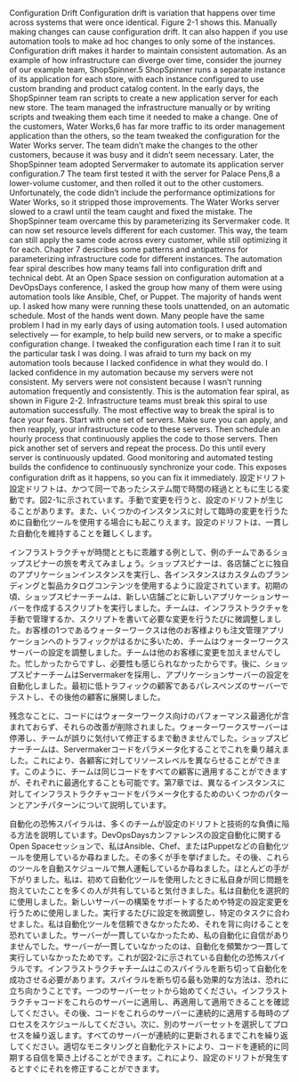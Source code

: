 Configuration Drift Configuration drift is variation that happens over time across systems that were once identical. Figure 2-1 shows this. Manually making changes can cause configuration drift. It can also happen if you use automation tools to make ad hoc changes to only some of the instances. Configuration drift makes it harder to maintain consistent automation.
As an example of how infrastructure can diverge over time, consider the journey of our example team, ShopSpinner.5 ShopSpinner runs a separate instance of its application for each store, with each instance configured to use custom branding and product catalog content. In the early days, the ShopSpinner team ran scripts to create a new application server for each new store. The team managed the infrastructure manually or by writing scripts and tweaking them each time it needed to make a change. One of the customers, Water Works,6 has far more traffic to its order management application than the others, so the team tweaked the configuration for the Water Works server. The team didn’t make the changes to the other customers, because it was busy and it didn’t seem necessary. Later, the ShopSpinner team adopted Servermaker to automate its application server configuration.7 The team first tested it with the server for Palace Pens,8 a lower-volume customer, and then rolled it out to the other customers.
Unfortunately, the code didn’t include the performance optimizations for Water Works, so it stripped those improvements. The Water Works server slowed to a crawl until the team caught and fixed the mistake. The ShopSpinner team overcame this by parameterizing its Servermaker code. It can now set resource levels different for each customer. This way, the team can still apply the same code across every customer, while still optimizing it for each. Chapter 7 describes some patterns and antipatterns for parameterizing infrastructure code for different instances.
The automation fear spiral describes how many teams fall into configuration drift and technical debt. At an Open Space session on configuration automation at a DevOpsDays conference, I asked the group how many of them were using automation tools like Ansible, Chef, or Puppet. The majority of hands went up. I asked how many were running these tools unattended, on an automatic schedule. Most of the hands went down. Many people have the same problem I had in my early days of using automation tools. I used automation selectively — for example, to help build new servers, or to make a specific configuration change. I tweaked the configuration each time I ran it to suit the particular task I was doing. I was afraid to turn my back on my automation tools because I lacked confidence in what they would do. I lacked confidence in my automation because my servers were not consistent. My servers were not consistent because I wasn’t running automation frequently and consistently. This is the automation fear spiral, as shown in Figure 2-2. Infrastructure teams must break this spiral to use automation successfully. The most effective way to break the spiral is to face your fears. Start with one set of servers. Make sure you can apply, and then reapply, your infrastructure code to these servers. Then schedule an hourly process that continuously applies the code to those servers. Then pick another set of servers and repeat the process. Do this until every server is continuously updated. Good monitoring and automated testing builds the confidence to continuously synchronize your code. This exposes configuration drift as it happens, so you can fix it immediately.
設定ドリフト
設定ドリフトは、かつて同一であったシステム間で時間の経過とともに生じる変動です。図2-1に示されています。手動で変更を行うと、設定のドリフトが生じることがあります。また、いくつかのインスタンスに対して臨時の変更を行うために自動化ツールを使用する場合にも起こりえます。設定のドリフトは、一貫した自動化を維持することを難しくします。

インフラストラクチャが時間とともに乖離する例として、例のチームであるショップスピナーの旅を考えてみましょう。ショップスピナーは、各店舗ごとに独自のアプリケーションインスタンスを実行し、各インスタンスはカスタムのブランディングと製品カタログコンテンツを使用するように設定されています。初期の頃、ショップスピナーチームは、新しい店舗ごとに新しいアプリケーションサーバーを作成するスクリプトを実行しました。チームは、インフラストラクチャを手動で管理するか、スクリプトを書いて必要な変更を行うたびに微調整しました。お客様の1つであるウォーターワークスは他のお客様よりも注文管理アプリケーションへのトラフィックがはるかに多いため、チームはウォーターワークスサーバーの設定を調整しました。チームは他のお客様に変更を加えませんでした。忙しかったからですし、必要性も感じられなかったからです。後に、ショップスピナーチームはServermakerを採用し、アプリケーションサーバーの設定を自動化しました。最初に低トラフィックの顧客であるパレスペンズのサーバーでテストし、その後他の顧客に展開しました。

残念なことに、コードにはウォーターワークス向けのパフォーマンス最適化が含まれておらず、それらの改善が削除されました。ウォーターワークスサーバーは停滞し、チームが誤りに気付いて修正するまで動きませんでした。ショップスピナーチームは、Servermakerコードをパラメータ化することでこれを乗り越えました。これにより、各顧客に対してリソースレベルを異ならせることができます。このように、チームは同じコードをすべての顧客に適用することができますが、それぞれに最適化することも可能です。第7章では、異なるインスタンスに対してインフラストラクチャコードをパラメータ化するためのいくつかのパターンとアンチパターンについて説明しています。

自動化の恐怖スパイラルは、多くのチームが設定のドリフトと技術的な負債に陥る方法を説明しています。DevOpsDaysカンファレンスの設定自動化に関するOpen Spaceセッションで、私はAnsible、Chef、またはPuppetなどの自動化ツールを使用しているか尋ねました。その多くが手を挙げました。その後、これらのツールを自動スケジュールで無人運転しているか尋ねました。ほとんどの手が下がりました。私は、初めて自動化ツールを使用したときに私自身が同じ問題を抱えていたことを多くの人が共有していると気付きました。私は自動化を選択的に使用しました。新しいサーバーの構築をサポートするためや特定の設定変更を行うために使用しました。実行するたびに設定を微調整し、特定のタスクに合わせました。私は自動化ツールを信頼できなかったため、それを背に向けることを恐れていました。サーバーが一貫していなかったため、私の自動化に自信がありませんでした。サーバーが一貫していなかったのは、自動化を頻繁かつ一貫して実行していなかったためです。これが図2-2に示されている自動化の恐怖スパイラルです。インフラストラクチャチームはこのスパイラルを断ち切って自動化を成功させる必要があります。スパイラルを断ち切る最も効果的な方法は、恐れに立ち向かうことです。一つのサーバーセットから始めてください。インフラストラクチャコードをこれらのサーバーに適用し、再適用して適用できることを確認してください。その後、コードをこれらのサーバーに連続的に適用する毎時のプロセスをスケジュールしてください。次に、別のサーバーセットを選択してプロセスを繰り返します。すべてのサーバーが連続的に更新されるまでこれを繰り返してください。適切なモニタリングと自動化テストにより、コードを連続的に同期する自信を築き上げることができます。これにより、設定のドリフトが発生するとすぐにそれを修正することができます。